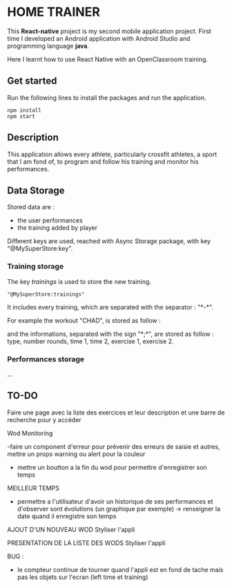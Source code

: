 # HOME TRAINER

This **React-native** project is my second mobile application project. First time I developed an Android application with Android Studio and programming language **java**.

Here I learnt how to use React Native with an OpenClassroom training.

## Get started

Run the following lines to install the packages and run the application.

```
npm install
npm start
```

## Description

This application allows every athlete, particularly crossfit athletes, a sport that I am fond of, to program and follow his training and monitor his performances.

## Data Storage

Stored data are :

- the user performances
- the training added by player

Different keys are used, reached with Async Storage package, with key "@MySuperStore:key".

### Training storage

The key _*trainings*_ is used to store the new training.

```
"@MySuperStore:trainings"
```

It includes every training, which are separated with the separator : "\*-\*".

For example the workout "CHAD", is stored as follow :

and the informations, separated with the sign "\*;\*", are stored as follow : type, number rounds, time 1, time 2, exercise 1, exercise 2.

### Performances storage

...

## TO-DO

Faire une page avec la liste des exercices et leur description et une barre de recherche pour y accéder

Wod Monitoring

-faire un component d'erreur pour prévenir des erreurs de saisie et autres, mettre un props warning ou alert pour la couleur

- mettre un boutton a la fin du wod pour permettre d'enregistrer son temps

MEILLEUR TEMPS

- permettre a l'utilisateur d'avoir un historique de ses performances et d'observer sont évolutions (un graphique par exemple) -> renseigner la date quand il enregistre son temps

AJOUT D'UN NOUVEAU WOD
Styliser l'appli

PRESENTATION DE LA LISTE DES WODS
Styliser l'appli

BUG :

- le compteur continue de tourner quand l'appli est en fond de tache mais pas les objets sur l'ecran (left time et training)
